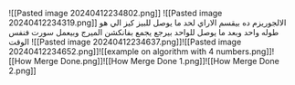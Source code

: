 ![[Pasted image 20240412234802.png]]
![[Pasted image 20240412234319.png]]
الالجوريزم ده بيقسم الاراي لحد ما يوصل للبيز كيز الي هو طوله واحد 
وبعد ما يوصل للواحد بيرجع يجمع بفانكشن الميرج وبيعمل سورت فنفس الوقت 
![[Pasted image 20240412234637.png]]![[Pasted image 20240412234652.png]]![[example on algorithm with 4 numbers.png]]![[How Merge Done.png]]![[How Merge Done 1.png]]![[How Merge Done 2.png]]